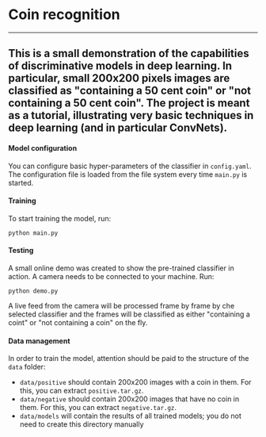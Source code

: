 # Coin recognition
---
This is a small demonstration of the capabilities of discriminative models in deep learning. In particular, small 200x200 pixels images are classified as "containing a 50 cent coin" or "not containing a 50 cent coin". The project is meant as a tutorial, illustrating very basic techniques in deep learning (and in particular ConvNets).
---

#### Model configuration
You can configure basic hyper-parameters of the classifier in `config.yaml`. The configuration file is loaded from the file system every time `main.py` is started.

#### Training
To start training the model, run:

```
python main.py
```

#### Testing
A small online demo was created to show the pre-trained classifier in action. A camera needs to be connected to your machine. Run:

```
python demo.py
```

A live feed from the camera will be processed frame by frame by che selected classifier and the frames will be classified as either "containing a coint" or "not containing a coin" on the fly.

#### Data management
In order to train the model, attention should be paid to the structure of the `data` folder:

* `data/positive` should contain 200x200 images with a coin in them. For this, you can extract `positive.tar.gz`.
* `data/negative` should contain 200x200 images that have no coin in them. For this, you can extract `negative.tar.gz`.
* `data/models` will contain the results of all trained models; you do not need to create this directory manually


